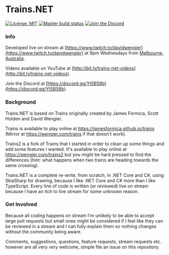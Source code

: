 # Trains.NET

[![License: MIT](https://img.shields.io/github/license/davidwengier/Trains.NET?color=blue "License: MIT")](https://choosealicense.com/licenses/mit/)
[![Master build status](https://github.com/davidwengier/Trains.NET/workflows/Master/badge.svg "Master build status")](https://github.com/davidwengier/Trains.NET/actions?query=workflow%3AMaster)
[![Join the Discord](https://discordapp.com/api/guilds/709643112636612658/widget.png "Join the Discord")](https://discord.gg/Yt5B58b)

### Info

Developed live on stream at [https://www.twitch.tv/davidwengier](https://www.twitch.tv/davidwengier) at 9pm Wednesdays from [Melbourne, Australia](https://www.timeanddate.com/worldclock/australia/melbourne).

Videos available on YouTube at [http://bit.ly/trains-net-videos](http://bit.ly/trains-net-videos).

Join the Discord at [https://discord.gg/Yt5B58b](https://discord.gg/Yt5B58b)

### Background

Trains.NET is based on Trains originally created by James Formica, Scott Holden and David Wengier.

Trains is available to play online at https://jamesformica.github.io/trains (Mirror at https://wengier.com/trains if that doesn't work).

Trains2 is a fork of Trains that I started in order to clean up some things and add some features I wanted. It's available to play online at https://wengier.com/trains2 but you might be hard pressed to find the differences (hint: what happens when two trains are heading towards the same crossing).

Trains.NET is a complete re-write, from scratch, in .NET Core and C#, using SkiaSharp for drawing, because I like .NET Core and C# more than I like TypeScript. Every line of code is written (or reviewed) live on stream because I have an itch to live stream for some unknown reason.

### Get Involved

Because all coding happens on stream I'm unlikely to be able to accept large pull requests but small ones might be considered if I feel like they can be reviewed in a stream and I can fully explain them so nothing changes without the community being aware.

Comments, suggestions, questions, feature requests, stream requests etc. however are all very _very_ welcome, simple file an issue on this repository.
